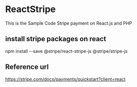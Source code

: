 # ReactStripe

This is the Sample Code Stripe payment on React.js and PHP

## install stripe packages on react

npm install --save @stripe/react-stripe-js @stripe/stripe-js

## Reference url

https://stripe.com/docs/payments/quickstart?client=react
